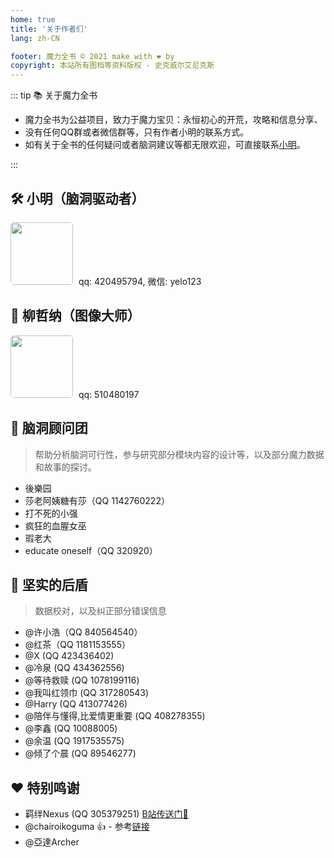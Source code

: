 ```yaml
---
home: true
title: '关于作者们'
lang: zh-CN

footer: 魔力全书 © 2021 make with ❤️ by
copyright: 本站所有图档等资料版权 - 史克威尔艾尼克斯
---
```


::: tip 📚 关于魔力全书

- 魔力全书为公益项目，致力于魔力宝贝：永恒初心的开荒，攻略和信息分享、
- 没有任何QQ群或者微信群等，只有作者小明的联系方式。
- 如有关于全书的任何疑问或者脑洞建议等都无限欢迎，可直接联系[小明](#🛠%EF%B8%8F-小明-脑洞驱动者)。

:::


## 🛠️ 小明（脑洞驱动者）
<img style="border-radius: 5px; margin-right: 5px;" src="https://user-images.githubusercontent.com/78347270/117245751-48760480-ae76-11eb-99b3-396999bbb36a.JPG" width="100" height="100"> qq: 420495794, 微信: yelo123


## 🎨 柳哲纳（图像大师）
<img style="border-radius: 5px; margin-right: 5px;" src="https://user-images.githubusercontent.com/78347270/117245642-1e244700-ae76-11eb-80ef-da8c6df0bf81.jpg" width="100" height="100"> qq: 510480197

## 🧠 脑洞顾问团
> 帮助分析脑洞可行性，参与研究部分模块内容的设计等，以及部分魔力数据和故事的探讨。

- 後樂园
- 莎老阿姨糖有莎（QQ 1142760222）
- 打不死的小强
- 疯狂的血腥女巫
- 瑕老大
- educate oneself（QQ 320920）

## 🗿 坚实的后盾
> 数据校对，以及纠正部分错误信息

- @许小浩（QQ 840564540）
- @红茶（QQ 1181153555）
- @X (QQ 423436402)
- @冷泉 (QQ 434362556)
- @等待救赎 (QQ 1078199116)
- @我叫红领巾 (QQ 317280543)
- @Harry (QQ 413077426)
- @陪伴与懂得,比爱情更重要 (QQ 408278355)
- @李鑫 (QQ 10088005)
- @余温 (QQ 1917535575)
- @倾了个晨 (QQ 89546277)

## ❤️ 特别鸣谢
- 羁绊Nexus (QQ 305379251)
[B站传送门🚪](https://space.bilibili.com/1310215?from=search&seid=8949120630143158763)
- @chairoikoguma 👍 - 参考[链接](https://chairoikoguma.github.io/)
- @亞達Archer
